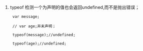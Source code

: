 1. typeof 检测一个为声明的值也会返回undefined,而不是抛出错误；

    	var message;
    
    	// var age;并未声明；
    
    	typeof(message);//undefined;
    
    	typeof(age);//undefined;